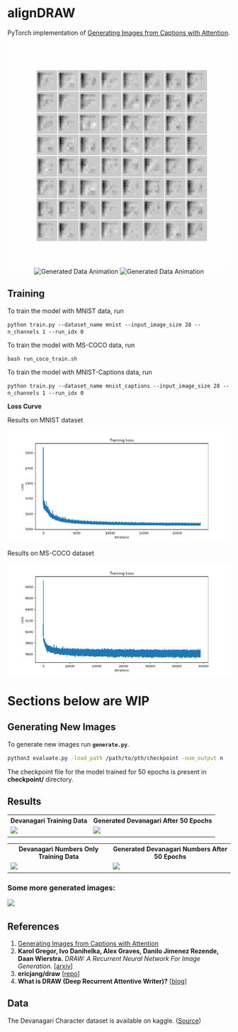 # alignDRAW
PyTorch implementation of [Generating Images from Captions with Attention](http://arxiv.org/abs/1511.02793).
<p align="center">
<img src="./images/mnist_draw_baseline_results_50_epochs.gif" title="Samples of MNIST dataset generated using the DRAW model" alt="Generated Data Animation">

<img src="./images/mnist_captions_aligndraw_baseline_results_350_epochs.gif" title="Samples of MNIST-Captions dataset generated using the alignDRAW model" alt="Generated Data Animation">

<img src="./images/coco_aligndraw_results_2800_epochs.gif" title="Samples of MS-COCO dataset generated using the alignDRAW model" alt="Generated Data Animation">
</p>

## Training
<!-- Download the data and place it in the **data/** directory. Run **`train.py`** to start training. To change the hyperparameters of the network, update the values in the `param` dictionary in `train.py`. -->

To train the model with MNIST data, run

```
python train.py --dataset_name mnist --input_image_size 28 --n_channels 1 --run_idx 0
```

To train the model with MS-COCO data, run

```
bash run_coco_train.sh
```

To train the model with MNIST-Captions data, run

```
python train.py --dataset_name mnist_captions --input_image_size 28 --n_channels 1 --run_idx 0
```

**Loss Curve**

Results on MNIST dataset
<p align="center">
<img src="./images/mnist_baseline_draw_50_epochs_loss.png" title="Training Loss Curves" alt="Training Loss Curves">
</p>

Results on MS-COCO dataset
<p align="center">
<img src="./images/loss_curve_coco.png" title="Training Loss Curves" alt="Training Loss Curves">
</p>


# Sections below are WIP


## Generating New Images
To generate new images run **`generate.py`**.
```sh
python3 evaluate.py -load_path /path/to/pth/checkpoint -num_output n
```
The checkpoint file for the model trained for 50 epochs is present in **checkpoint/** directory.

## Results
<table align='center'>
<tr align='center'>
<th> Devanagari Training Data </th>
<th> Generated Devanagari After 50 Epochs</th>
</tr>
<tr>
<td><img src = 'images/Devanagari_Training_Data.png'>
<td><img src = 'images/Devanagari_Generated_Image.png'>
</tr>
</table>
<table align='center'>
<tr align='center'>
<th> Devanagari Numbers Only Training Data </th>
<th> Generated Devanagari Numbers After 50 Epochs</th>
</tr>
<tr>
<td><img src = 'images/devanagari_num_Training_Data.png'>
<td><img src = 'images/devanagari_num_epoch_50_generated_image.png'>
</tr>
</table>

### Some more generated images:
<img src = 'images/Generated_Image144_1.png'>

## References
1. [Generating Images from Captions with Attention](http://arxiv.org/abs/1511.02793)
2. **Karol Gregor, Ivo Danihelka, Alex Graves, Danilo Jimenez Rezende, Daan Wierstra.** *DRAW: A Recurrent Neural Network For Image Generation.* [[arxiv](https://arxiv.org/abs/1502.04623)]
3. **ericjang/draw** [[repo](https://github.com/ericjang/draw)]
4. **What is DRAW (Deep Recurrent Attentive Writer)?** [[blog](http://kvfrans.com/what-is-draw-deep-recurrent-attentive-writer/)]

## Data
The Devanagari Character dataset is available on kaggle. ([Source](https://www.kaggle.com/rishianand/devanagari-character-set))
